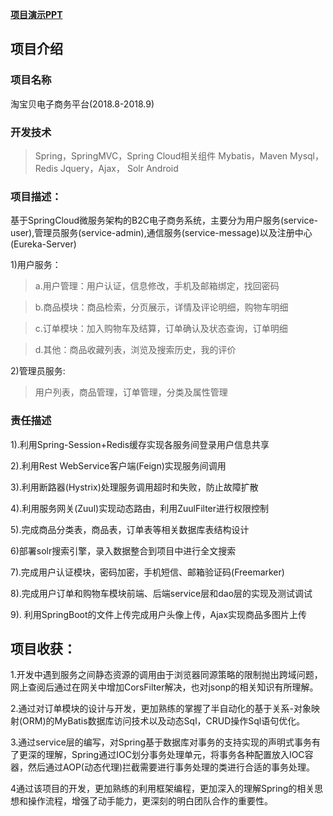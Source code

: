 **[项目演示PPT][1]**

## 项目介绍

### 项目名称

淘宝贝电子商务平台(2018.8-2018.9)
### 开发技术
>Spring，SpringMVC，Spring Cloud相关组件
>Mybatis，Maven
>Mysql，Redis
>Jquery，Ajax，
>Solr
>Android

### 项目描述：

基于SpringCloud微服务架构的B2C电子商务系统，主要分为用户服务(service-user),管理员服务(service-admin),通信服务(service-message)以及注册中心(Eureka-Server)

1)用户服务：

>a.用户管理：用户认证，信息修改，手机及邮箱绑定，找回密码

>b.商品模块：商品检索，分页展示，详情及评论明细，购物车明细

>c.订单模块：加入购物车及结算，订单确认及状态查询，订单明细

>d.其他：商品收藏列表，浏览及搜索历史，我的评价

2)管理员服务:

>用户列表，商品管理，订单管理，分类及属性管理

### 责任描述

1).利用Spring-Session+Redis缓存实现各服务间登录用户信息共享

2).利用Rest WebService客户端(Feign)实现服务间调用

3).利用断路器(Hystrix)处理服务调用超时和失败，防止故障扩散

4).利用服务网关(Zuul)实现动态路由，利用ZuulFilter进行权限控制

5).完成商品分类表，商品表，订单表等相关数据库表结构设计

6)部署solr搜索引擎，录入数据整合到项目中进行全文搜索

7).完成用户认证模块，密码加密，手机短信、邮箱验证码(Freemarker)   
        
8).完成用户订单和购物车模块前端、后端service层和dao层的实现及测试调试

9). 利用SpringBoot的文件上传完成用户头像上传，Ajax实现商品多图片上传

## 项目收获：

1.开发中遇到服务之间静态资源的调用由于浏览器同源策略的限制抛出跨域问题，网上查阅后通过在网关中增加CorsFilter解决，也对jsonp的相关知识有所理解。

2.通过对订单模块的设计与开发，更加熟练的掌握了半自动化的基于关系-对象映射(ORM)的MyBatis数据库访问技术以及动态Sql，CRUD操作Sql语句优化。

3.通过service层的编写，对Spring基于数据库对事务的支持实现的声明式事务有了更深的理解，Spring通过IOC划分事务处理单元，将事务各种配置放入IOC容器，然后通过AOP(动态代理)拦截需要进行事务处理的类进行合适的事务处理。

4通过该项目的开发，更加熟练的利用框架编程，更加深入的理解Spring的相关思想和操作流程，增强了动手能力，更深刻的明白团队合作的重要性。  

   [1]: https://cdn.itudo.cn/resume/defence-B2C.pdf
